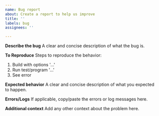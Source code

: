 ```yaml
---
name: Bug report
about: Create a report to help us improve
title: ''
labels: bug
assignees: ''

---
```


**Describe the bug**
A clear and concise description of what the bug is.

**To Reproduce**
Steps to reproduce the behavior:
1. Build with options '...'
2. Run test/program '...'
3. See error

**Expected behavior**
A clear and concise description of what you expected to happen.

**Errors/Logs**
If applicable, copy/paste the errors or log messages here.

**Additional context**
Add any other context about the problem here.
